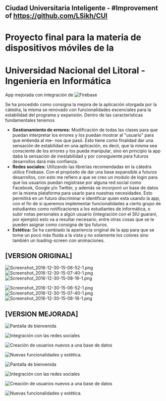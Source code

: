 ## Ciudad Universitaria Inteligente - #Improvement of https://github.com/LSikh/CUI

# Proyecto final para la materia de dispositivos móviles de la 
# Universidad Nacional del Litoral - Ingeniería en Informática

App mejorada con integración de 
![Firebase]({{site.baseurl}}/logo-standard.png)

Se ha procedido como consigna la mejora de la aplicación otorgada por la cátedra, la misma se renovado con funcionalidades escenciales para la estabilidad del programa y expansión. Dentro de las caracteristicas fundamentales tenemos

- **Gestionamiento de errores:** Modificación de todas las clases para que puedan interpretar los errores y los puedan mostrar al "usuario" para que entienda al me- nos que pasó. Esto tiene como finalidad dar una sensación de estabilidad en una aplicación, es decir, que la misma sea consciente de los errores y los pueda manipular, sino en principio la app daba la sensación de inestabilidad y por consiguiente  para futuros desarrollos dará más confianza.
- **Redes sociales:** Utilizando las librerías recomendadas en la cátedra utilice Firebase. Con el propósito de dar una base expansible a futuros desarrollos, con esto me refiero a que se creo un modulo de login para que los usuarios puedan registrase por alguna red social como Facebook, Google y/o Twitter, y además se incorporó un base de datos en la misma plataforma para usarlo para nuestras necesidades. Esto permitirá en un futuro discriminar e identificar quien esta usando la app, con el fin de si queremos implementar funcionalidades a cierto grupo de estudiantes como notificaciones a los estudiantes de informática, o subir notas personales a algún usuario (integración con el SIU guaraní, por ejemplo) esto va a resultar necesario, entre otras cosas que se le pueden asignar como consigna de tps futuros.
- **Estética:**  Se ha cambiado la apariencia original de la app para que se torne un poco más fluida a la vista y no solamente los colores sino también un loading-screen con animaciones.

## [VERSION ORIGINAL]

![Screenshot_2016-12-30-15-06-52-1.png](imagenes/Screenshot_2016-12-30-15-06-52-1.png)
![Screenshot_2016-12-30-15-07-40-1.png](imagenes/Screenshot_2016-12-30-15-07-40-1.png)
![Screenshot_2016-12-30-15-08-16-1.png](imagenes/Screenshot_2016-12-30-15-08-16-1.png)

![Screenshot_2016-12-30-15-06-52-1.png]({{site.baseurl}}/Screenshot_2016-12-30-15-06-52-1.png)
![Screenshot_2016-12-30-15-07-40-1.png]({{site.baseurl}}/Screenshot_2016-12-30-15-07-40-1.png)
![Screenshot_2016-12-30-15-08-16-1.png]({{site.baseurl}}/Screenshot_2016-12-30-15-08-16-1.png)



## [VERSION MEJORADA]


![Pantalla de bienvenida](imagenes/screen1.png)

![Integración con las redes sociales](imagenes/screen2.png)

![Creación de usuarios nuevos a una base de datos](imagenes/screen3.png)

![Nuevas funcionalidades y estética.](imagenes/screen4.png)

![Pantalla de bienvenida]({{site.baseurl}}/screen1.png)

![Integración con las redes sociales]({{site.baseurl}}/screen2.png)

![Creación de usuarios nuevos a una base de datos]({{site.baseurl}}/screen3.png)

![Nuevas funcionalidades y estética.]({{site.baseurl}}/screen4.png)









